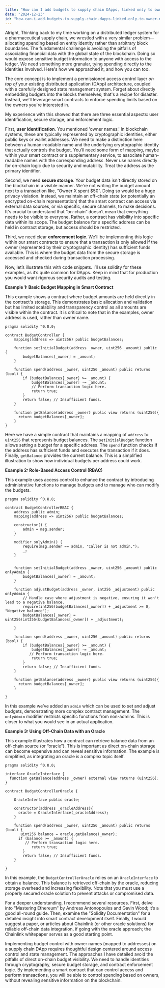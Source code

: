 ```yaml
---
title: "How can I add budgets to supply chain DApps, linked only to owner names, not entire blocks?"
date: "2024-12-23"
id: "how-can-i-add-budgets-to-supply-chain-dapps-linked-only-to-owner-names-not-entire-blocks"
---
```


Alright,  Thinking back to my time working on a distributed ledger system for a pharmaceutical supply chain, we wrestled with a very similar problem—allocating spending based on entity identity rather than arbitrary block boundaries. The fundamental challenge is avoiding the pitfalls of associating financial data with the global state of the blockchain. Doing so would expose sensitive budget information to anyone with access to the ledger. We need something more granular, tying spending directly to the identities involved. Here's how we approached it, and how you can too.

The core concept is to implement a permissioned access control layer *on top of* your existing distributed application (DApp) architecture, coupled with a carefully designed state management system. Forget about directly embedding budgets into the blocks themselves; that's a recipe for disaster. Instead, we'll leverage smart contracts to enforce spending limits based on the owners you're interested in.

My experience with this showed that there are three essential aspects: user identification, secure storage, and enforcement logic.

First, **user identification**. You mentioned 'owner names.' In blockchain systems, these are typically represented by cryptographic identities, either public keys or wallet addresses. We need to make a distinction here between a human-readable name and the underlying cryptographic identity that actually controls the budget. You'll need some form of mapping, maybe within your smart contract or a supplementary service, to associate human-readable names with the corresponding address. Never use names directly for on-chain logic due to security and mutability. Treat the address as the primary identifier.

Second, we need **secure storage**. Your budget data isn't directly stored on the blockchain in a visible manner. We're not writing the budget amount next to a transaction like, “Owner X spent $50”. Doing so would be a huge privacy violation. Instead, we maintain an off-chain state (or potentially an encrypted on-chain representation) that the smart contract can access via external data sources, or via specific, secure channels, to make decisions. It's crucial to understand that “on-chain” doesn’t mean that everything needs to be visible to everyone. Rather, a contract has visibility into specific data within its scope. The budget balance for a specific address can be held in contract storage, but access should be restricted.

Third, we need clear **enforcement logic**. We'll be implementing this logic within our smart contracts to ensure that a transaction is only allowed if the owner (represented by their cryptographic identity) has sufficient funds available. This is where the budget data from the secure storage is accessed and checked during transaction processing.

Now, let’s illustrate this with code snippets. I’ll use solidity for these examples, as it’s quite common for DApps. Keep in mind that for production you would want rigorous security audits and testing.

**Example 1: Basic Budget Mapping in Smart Contract**

This example shows a contract where budget amounts are held directly in the contract's storage. This demonstrates basic allocation and validation but has limited scalability and transparency control as all amounts are visible within the contract. It is critical to note that in the examples, owner address is used, rather than owner name.

```solidity
pragma solidity ^0.8.0;

contract BudgetController {
    mapping(address => uint256) public budgetBalances;

    function setInitialBudget(address _owner, uint256 _amount) public {
        budgetBalances[_owner] = _amount;
    }

    function spend(address _owner, uint256 _amount) public returns (bool) {
        if (budgetBalances[_owner] >= _amount) {
            budgetBalances[_owner] -= _amount;
            // Perform transaction logic here.
            return true;
        }
        return false; // Insufficient funds.
    }

    function getBalance(address _owner) public view returns (uint256){
      return budgetBalances[_owner];
    }
}
```

Here we have a simple contract that maintains a mapping of `address` to `uint256` that represents budget balances. The `setInitialBudget` function allows setting a budget for a specific address. The `spend` function checks if the address has sufficient funds and executes the transaction if it does. Finally, `getBalance` provides the current balance. This is a simplified illustration to show how individual budgets per address could work.

**Example 2: Role-Based Access Control (RBAC)**

This example uses access control to enhance the contract by introducing administrative functions to manage budgets and to manage who can modify the budgets.

```solidity
pragma solidity ^0.8.0;

contract BudgetControllerRBAC {
    address public admin;
    mapping(address => uint256) public budgetBalances;

    constructor() {
        admin = msg.sender;
    }

    modifier onlyAdmin() {
        require(msg.sender == admin, "Caller is not admin.");
        _;
    }


    function setInitialBudget(address _owner, uint256 _amount) public onlyAdmin {
        budgetBalances[_owner] = _amount;
    }

    function adjustBudget(address _owner, int256 _adjustment) public onlyAdmin {
        // Handle case where adjustment is negative, ensuring it won't lead to a negative balance.
        require(int256(budgetBalances[_owner]) + _adjustment >= 0, "Negative balance");
        budgetBalances[_owner] = uint256(int256(budgetBalances[_owner]) + _adjustment);

    }

    function spend(address _owner, uint256 _amount) public returns (bool) {
        if (budgetBalances[_owner] >= _amount) {
            budgetBalances[_owner] -= _amount;
           // Perform transaction logic here.
            return true;
        }
        return false; // Insufficient funds.
    }

    function getBalance(address _owner) public view returns (uint256){
      return budgetBalances[_owner];
    }

}
```

In this example we’ve added an `admin` which can be used to set and adjust budgets, demonstrating more complex contract management. The `onlyAdmin` modifier restricts specific functions from non-admins. This is closer to what you would see in an actual application.

**Example 3: Using Off-Chain Data with an Oracle**

This example illustrates how a contract can retrieve balance data from an off-chain source (or “oracle”). This is important as direct on-chain storage can become expensive and can reveal sensitive information. The example is simplified, as integrating an oracle is a complex topic itself.

```solidity
pragma solidity ^0.8.0;

interface OracleInterface {
  function getBalance(address _owner) external view returns (uint256);
}

contract BudgetControllerOracle {

    OracleInterface public oracle;

    constructor(address _oracleAddress){
      oracle = OracleInterface(_oracleAddress);
    }

    function spend(address _owner, uint256 _amount) public returns (bool) {
       uint256 balance = oracle.getBalance(_owner);
      if (balance >= _amount) {
         // Perform transaction logic here.
            return true;
        }
        return false; // Insufficient funds.
    }

}
```

In this example, the `BudgetControllerOracle` relies on an `OracleInterface` to obtain a balance. This balance is retrieved off-chain by the oracle, reducing storage overhead and increasing flexibility. Note that you must use a properly secured oracle solution to prevent attacks or compromised data.

For a deeper understanding, I recommend several resources. First, delve into "Mastering Ethereum" by Andreas Antonopoulos and Gavin Wood; it’s a good all-round guide. Then, examine the "Solidity Documentation" for a detailed insight into smart contract development itself. Finally, I would suggest a paper, or articles about Chainlink (or other oracle solutions) for reliable off-chain data integration, if going with the oracle approach; the Chainlink whitepaper serves as a good starting point.

Implementing budget control with owner names (mapped to addresses) on a supply chain DApp requires thoughtful design centered around access control and state management. The approaches I have detailed avoid the pitfalls of direct on-chain budget visibility. We need to handle identities through cryptography, secure budget storage, and contract enforcement logic. By implementing a smart contract that can control access and perform transactions, you will be able to control spending based on owners, without revealing sensitive information on the blockchain.
